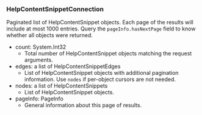 ### HelpContentSnippetConnection
Paginated list of HelpContentSnippet objects. Each page of the results will include at most 1000 entries. Query the `pageInfo.hasNextPage` field to know whether all objects were returned.

- count: System.Int32
  - Total number of HelpContentSnippet objects matching the request arguments.
- edges: a list of HelpContentSnippetEdges
  - List of HelpContentSnippet objects with additional pagination information. Use `nodes` if per-object cursors are not needed.
- nodes: a list of HelpContentSnippets
  - List of HelpContentSnippet objects.
- pageInfo: PageInfo
  - General information about this page of results.
